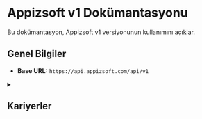 # Appizsoft v1 Dokümantasyonu

Bu dokümantasyon, Appizsoft v1 versiyonunun kullanımını açıklar.

## Genel Bilgiler

- **Base URL:** `https://api.appizsoft.com/api/v1`

<details>
  <summary><h2>Kariyerler</h2></summary>
  
Kariyerlerle ilgili işlemler. Bu işlemler JWT yetkilendirmesi gerektirir.

### Tüm Kariyerleri Getir

Tüm kariyerleri almak için kullanılır.

#### İstek

- **Yol:** `/careers`
- **Metod:** GET
- **Parametreler:** Yok
- **Headers:** `Authorization: Bearer {YOUR_JWT_TOKEN}`

| Parametre        | Tür    | Zorunluluk | Açıklama              | Örnek                               |
| ---------------- | ------ | ---------- | --------------------- | ----------------------------------- |
| `id`             | int    | Zorunlu    | Kariyer id            | unique id, sistem belirler bunu     |
| `type`           | string | Zorunlu    | Kariyer tipi          | Technology,Design,Shared Services   |
| `title`          | string | Zorunlu    | Kariyer başlığı       | Kariyer için Başlık                 |
| `pageLoc`        | string | Zorunlu    | Sayfa konumu          | kariyer içn dinamik sayfa adı       |
| `description`    | string | Zorunlu    | Açıklama              | açılan pozisyon için açıklama       |
| `requirements`   | array  | Zorunlu    | Gereksinimler listesi | dizi olarak gereksinimleri belirtin |
| `location`       | string | Zorunlu    | Konum bilgisi         | "Ankara, Türkiye" veya "Uzaktan"    |
| `employmentType` | string | Zorunlu    | İstihdam tipi         | tam zamanlı yarı zamanlı gibi       |
| `isOpen`         | boolean | Zorunlu    | Kariyer durumu (açık/kapalı) |true,false


#### Yanıt

```json
[
  {
    "id": "asd1132",
    "type": "Technology",
    "title": "Frontend Developer",
    "pageLoc": "frontend-developer",
    "description": "Özgün fikirlerle frontend geliştirme ekibimize katılın ve kullanıcı deneyimlerini şekillendirin. Uzaktan çalışma imkanı.",
    "requirements": [
      "En az 2 yıl frontend geliştirme deneyimi",
      "HTML, CSS ve JavaScript konularında uzmanlık",
      "Modern UI/UX tasarım prensiplerini uygulama yeteneği",
      "En az bir frontend framework'üne hakimiyet"
    ],
    "location": "Uzaktan",
    "employmentType": "Tam Zamanlı"
  }
]
```

### Yeni Kariyer Ekle

Yeni bir kariyer eklemek için kullanılır.

- **Yol:** `/careers`
- **Metod:** POST

- **Parametreler:**

| Parametre        | Tür    | Zorunluluk | Açıklama              | Örnek                               |
| ---------------- | ------ | ---------- | --------------------- | ----------------------------------- |
| `type`           | string | Zorunlu    | Kariyer tipi          | Technology,Design,Shared Services   |
| `title`          | string | Zorunlu    | Kariyer başlığı       | Kariyer için Başlık                 |
| `pageLoc`        | string | Zorunlu    | Sayfa konumu          | kariyer içn dinamik sayfa adı       |
| `description`    | string | Zorunlu    | Açıklama              | açılan pozisyon için açıklama       |
| `requirements`   | array  | Zorunlu    | Gereksinimler listesi | dizi olarak gereksinimleri belirtin |
| `location`       | string | Zorunlu    | Konum bilgisi         | "Ankara, Türkiye" veya "Uzaktan"    |
| `employmentType` | string | Zorunlu    | İstihdam tipi         | tam zamanlı yarı zamanlı gibi       |
| `isOpen`         | boolean | Zorunlu    | Kariyer durumu (açık/kapalı) | true,false

- **Headers:** `Authorization: Bearer {YOUR_JWT_TOKEN}`

#### İstek

```http
POST /api/v1/careers
Content-Type: application/json
Authorization: Bearer {YOUR_JWT_TOKEN}

{
  "type": "Technology",
  "title": "Frontend Developer",
  "pageLoc": "frontend-developer",
  "description": "Hızla büyüyen ekibimize katılmak için yetenekli bir frontend geliştirici arıyoruz.\nİstanbul, Türkiye konumunda.",
  "requirements": [
    "En az 2 yıl frontend geliştirme deneyimi",
    "Web teknolojilerine hakimiyet",
    "React veya Angular gibi frameworklerde tecrübe",
    "Kreatif tasarım yeteneği tercih sebebi"
  ],
  "location": "İstanbul, Türkiye",
  "employmentType": "Tam Zamanlı",
    "isOpen": true
}
```

#### Yanıt

```
{
  "message": "Yeni kariyer başarıyla eklendi."
}
```

## Kariyer Güncelle

Bir kariyer verisini güncellemek için kullanılır.

- **Yol:** `/careers/:pageLoc`
- **Metod:** PUT

- **Parametreler:** `Authorization: Bearer {YOUR_JWT_TOKEN}`

| Parametre | Tür | Zorunluluk | Açıklama                                |
| --------- | --- | ---------- | --------------------------------------- |
| `id     ` | int | Zorunlu    | Güncellenecek kariyerin benzersiz id'si |

- **Headers:** `Authorization: Bearer {YOUR_JWT_TOKEN}`

- **İstek:**

```http
PUT /api/v1/careers/{career-id}
Content-Type: application/json
Authorization: Bearer {YOUR_JWT_TOKEN}

{
  "type": "Technology",
  "title": "Yazılım Geliştirme Uzmanı",
  "pageLoc": "{career-id}",
  "description": "Yazılım geliştirme uzmanı pozisyonu için deneyimli adaylar arıyoruz.",
  "requirements": [
    "En az 5 yıl deneyim",
    "İleri seviye programlama bilgisi",
    "Proje yönetimi yeteneği"
  ],
  "location": "İstanbul, Türkiye",
  "employmentType": "Tam Zamanlı",
    "isOpen": true
}
```

#### Yanıt


```
{
"message": "Yeni kariyer başarıyla güncellendi."
}

```

## Kariyer Sil

Bir kariyer verisini güncellemek için kullanılır.

- **Yol:** `/careers/:pageLoc`
- **Metod:** DELETE

- **Parametreler:** `Authorization: Bearer {YOUR_JWT_TOKEN}`

| Parametre | Tür | Zorunluluk | Açıklama                                |
| --------- | --- | ---------- | --------------------------------------- |
| `id     ` | int | Zorunlu    | Silinecek kariyerin benzersiz id'si |

- **Headers:** `Authorization: Bearer {YOUR_JWT_TOKEN}`

- **İstek:**

```http
DELETE  /api/v1/careers/{career-id}
Content-Type: application/json
Authorization: Bearer {YOUR_JWT_TOKEN}

```

#### Yanıt


```
{
"message": "Yeni kariyer başarıyla silindi."
}

```
</details>
